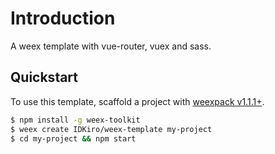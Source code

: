 # Introduction

A weex template with vue-router, vuex and sass.

## Quickstart

To use this template, scaffold a project with [weexpack v1.1.1+](https://github.com/weexteam/weex-pack).

``` bash
$ npm install -g weex-toolkit
$ weex create IDKiro/weex-template my-project
$ cd my-project && npm start
```
